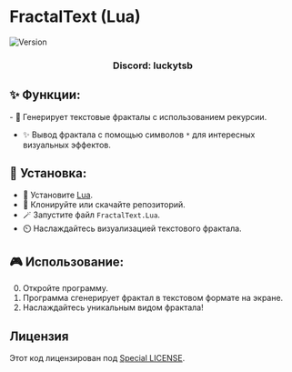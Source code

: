 # FractalText (Lua)

![Version](https://img.shields.io/badge/Версия-1.0-blue.svg)

<p align="center">
</p>
<h3 align="center">Discord: luckytsb</h3>

## ✨ Функции:

-️ :art: Генерирует текстовые фракталы с использованием рекурсии.
- :sparkles: Вывод фрактала с помощью символов `*` для интересных визуальных эффектов.

## 🚀 Установка:

- 🦀 Установите <a href="https://www.lua.org/download.html" target="_blank">Lua</a>.
- 📝 Клонируйте или скачайте репозиторий.
- 🪄 Запустите файл `FractalText.Lua`.
- ⏲️ Наслаждайтесь визуализацией текстового фрактала.

## 🎮 Использование:

0. Откройте программу.
1. Программа сгенерирует фрактал в текстовом формате на экране.
2. Наслаждайтесь уникальным видом фрактала!

## Лицензия

Этот код лицензирован под [Special LICENSE](LICENSE.MD).
